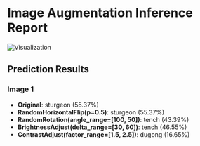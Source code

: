 # Image Augmentation Inference Report

![Visualization](demo_picture/inference_report.png)

## Prediction Results

### Image 1
- **Original**: sturgeon (55.37%)
- **RandomHorizontalFlip(p=0.5)**: sturgeon (55.37%)
- **RandomRotation(angle_range=[100, 50])**: tench (43.39%)
- **BrightnessAdjust(delta_range=[30, 60])**: tench (46.55%)
- **ContrastAdjust(factor_range=[1.5, 2.5])**: dugong (16.65%)

